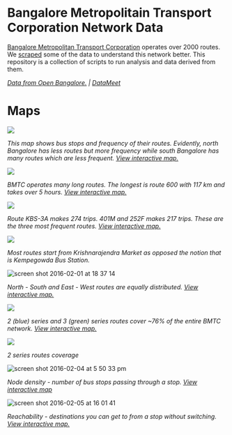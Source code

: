 Bangalore Metropolitain Transport Corporation Network Data
====

[Bangalore Metropolitan Transport Corporation](https://en.wikipedia.org/wiki/Bangalore_Metropolitan_Transport_Corporation) operates over 2000 routes. We [scraped](https://github.com/openbangalore/bmtc) some of the data to understand this network better.
This repository is a collection of scripts to run analysis and data derived from them.

*[Data from Open Bangalore.](http://openbangalore.org/) | [DataMeet](http://datameet.org/)*

Maps
====

![](https://cloud.githubusercontent.com/assets/371666/12720005/69b1df2c-c91e-11e5-8e7f-b3c26bfc939d.png)

*This map shows bus stops and frequency of their routes. Evidently, north Bangalore has less routes but more frequency while south Bangalore has many routes which are less frequent. [View interactive map.](https://www.mapbox.com/bites/00212/)*

![](https://cloud.githubusercontent.com/assets/371666/12720007/6c6d93e6-c91e-11e5-95b5-b42ba20a2702.png)

*BMTC operates many long routes. The longest is route 600 with 117 km and takes over 5 hours. [View interactive map.](https://api.mapbox.com/styles/v1/geohacker/cik0utr150130bfm2jjfto236.html?title=true&access_token=pk.eyJ1IjoiZ2VvaGFja2VyIiwiYSI6ImFIN0hENW8ifQ.GGpH9gLyEg0PZf3NPQ7Vrg#10.88/12.9119/77.6292)*

![](https://cloud.githubusercontent.com/assets/371666/12865441/911404c6-ccd1-11e5-9864-14745fe96cac.png)

*Route KBS-3A makes 274 trips. 401M and 252F makes 217 trips. These are the three most frequent routes. [View interactive map.](https://api.mapbox.com/styles/v1/geohacker/cik1h9fwu017kbpm3t34v9hw3.html?title=true&access_token=pk.eyJ1IjoiZ2VvaGFja2VyIiwiYSI6ImFIN0hENW8ifQ.GGpH9gLyEg0PZf3NPQ7Vrg#12.07/12.9703/77.5287)*

![](https://cloud.githubusercontent.com/assets/371666/12720017/723352de-c91e-11e5-965a-7b512512729e.png)

*Most routes start from Krishnarajendra Market as opposed the notion that is Kempegowda Bus Station.*

![screen shot 2016-02-01 at 18 37 14](https://cloud.githubusercontent.com/assets/371666/12720023/75fb220c-c91e-11e5-9e52-7952cacc6405.png)

*North - South and East - West routes are equally distributed. [View interactive map.](https://api.mapbox.com/styles/v1/geohacker/cik2wox7a01aecakwuqhzae39.html?title=true&access_token=pk.eyJ1IjoiZ2VvaGFja2VyIiwiYSI6ImFIN0hENW8ifQ.GGpH9gLyEg0PZf3NPQ7Vrg#10/12.9862/77.5808)*

![](https://cloud.githubusercontent.com/assets/371666/12815760/4ec9a116-cb6e-11e5-8498-235cf7e628e1.png)

*2 (blue) series and 3 (green) series routes cover ~76% of the entire BMTC network. [View interactive map.](https://api.mapbox.com/styles/v1/geohacker/cik512qjx006l9um6tn14khq5.html?title=true&access_token=pk.eyJ1IjoiZ2VvaGFja2VyIiwiYSI6ImFIN0hENW8ifQ.GGpH9gLyEg0PZf3NPQ7Vrg#9.86/12.9837/77.5740)*

![](http://i.imgur.com/l6hqX9p.gif)

*2 series routes coverage*

![screen shot 2016-02-04 at 5 50 33 pm](https://cloud.githubusercontent.com/assets/371666/12845827/91a5a94c-cc2e-11e5-9a45-1c0fb69c28b3.png)

*Node density - number of bus stops passing through a stop. [View interactive map](https://api.mapbox.com/styles/v1/arunasank/cik7yec2z00iv9um6nnanuexa.html?title=true&access_token=pk.eyJ1IjoiYXJ1bmFzYW5rIiwiYSI6ImRKNlNQa3MifQ.SIx-g-J1oWWlP4grTXopcg#11.01/12.9548/77.5782)*

![screen shot 2016-02-05 at 16 01 41](https://cloud.githubusercontent.com/assets/371666/12845786/54721060-cc2e-11e5-92a7-8c92b54f35b1.png)

*Reachability - destinations you can get to from a stop without switching. [View interactive map.](https://api.mapbox.com/styles/v1/geohacker/cik98dpzk0005cilxrc9fhiih.html?title=true&access_token=pk.eyJ1IjoiZ2VvaGFja2VyIiwiYSI6ImFIN0hENW8ifQ.GGpH9gLyEg0PZf3NPQ7Vrg#10.8/12.9915/77.5707)*